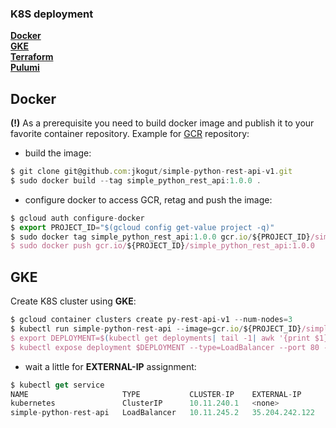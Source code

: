 ### K8S deployment
**[Docker](#docker)**<br>
**[GKE](#gke)**<br>
**[Terraform](#terraform)**<br>
**[Pulumi](#pulumi)**<br>

Docker
------

**(!)** As a prerequisite you need to build docker image and publish it to your favorite
container repository. Example for [GCR](https://cloud.google.com/container-registry/) repository: 

- build the image:
```js
$ git clone git@github.com:jkogut/simple-python-rest-api-v1.git
$ sudo docker build --tag simple_python_rest_api:1.0.0 .
```
- configure docker to access GCR, retag and push the image:
```js
$ gcloud auth configure-docker
$ export PROJECT_ID="$(gcloud config get-value project -q)"
$ sudo docker tag simple_python_rest_api:1.0.0 gcr.io/${PROJECT_ID}/simple_python_rest_api:1.0.0
$ sudo docker push gcr.io/${PROJECT_ID}/simple_python_rest_api:1.0.0
```

GKE
---

Create K8S cluster using **GKE**:
```js
$ gcloud container clusters create py-rest-api-v1 --num-nodes=3
$ kubectl run simple-python-rest-api --image=gcr.io/${PROJECT_ID}/simple_python_rest_api:1.0.0 --port 5002
$ export DEPLOYMENT=$(kubectl get deployments| tail -1| awk '{print $1}')
$ kubectl expose deployment $DEPLOYMENT --type=LoadBalancer --port 80 --target-port 5002
```

- wait a little for **EXTERNAL-IP** assignment:
```js
$ kubectl get service
NAME                     TYPE           CLUSTER-IP    EXTERNAL-IP      PORT(S)        AGE
kubernetes               ClusterIP      10.11.240.1   <none>           443/TCP        18m
simple-python-rest-api   LoadBalancer   10.11.245.2   35.204.242.122   80:31100/TCP   1m
```
